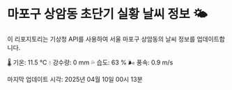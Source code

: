 
# 마포구 상암동 초단기 실황 날씨 정보 🌤️

이 리포지토리는 기상청 API를 사용하여 서울 마포구 상암동의 날씨 정보를 업데이트합니다. 

🌡️ 기온: 11.5 ℃
💧 강수량: 0 mm
💦 습도: 63 %
🌬️ 풍속: 0.9 m/s

마지막 업데이트 시각: 2025년 04월 10일 00시 13분    
